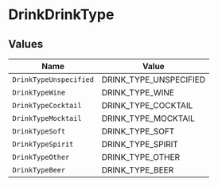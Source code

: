 # DrinkDrinkType


## Values

| Name                   | Value                  |
| ---------------------- | ---------------------- |
| `DrinkTypeUnspecified` | DRINK_TYPE_UNSPECIFIED |
| `DrinkTypeWine`        | DRINK_TYPE_WINE        |
| `DrinkTypeCocktail`    | DRINK_TYPE_COCKTAIL    |
| `DrinkTypeMocktail`    | DRINK_TYPE_MOCKTAIL    |
| `DrinkTypeSoft`        | DRINK_TYPE_SOFT        |
| `DrinkTypeSpirit`      | DRINK_TYPE_SPIRIT      |
| `DrinkTypeOther`       | DRINK_TYPE_OTHER       |
| `DrinkTypeBeer`        | DRINK_TYPE_BEER        |
